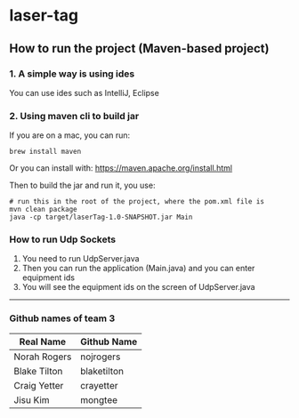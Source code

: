 # laser-tag

## How to run the project (Maven-based project)
### 1. A simple way is using ides
You can use ides such as IntelliJ, Eclipse

### 2. Using maven cli to build jar
If you are on a mac, you can run:
```
brew install maven
```
Or you can install with: https://maven.apache.org/install.html

Then to build the jar and run it, you use:
```
# run this in the root of the project, where the pom.xml file is
mvn clean package
java -cp target/laserTag-1.0-SNAPSHOT.jar Main
```

### How to run Udp Sockets
1. You need to run UdpServer.java
2. Then you can run the application (Main.java) and you can enter equipment ids
3. You will see the equipment ids on the screen of UdpServer.java

-----------------------------
### Github names of team 3
| Real Name | Github Name |
| --- | ----------- |
| Norah Rogers | nojrogers |
| Blake Tilton | blaketilton |
| Craig Yetter | crayetter |
| Jisu Kim | mongtee |
